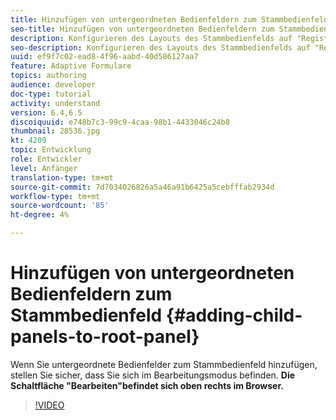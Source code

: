 ```yaml
---
title: Hinzufügen von untergeordneten Bedienfeldern zum Stammbedienfeld
seo-title: Hinzufügen von untergeordneten Bedienfeldern zum Stammbedienfeld
description: Konfigurieren des Layouts des Stammbedienfelds auf "Registerkarten links"und Hinzufügen untergeordneter Bedienfelder zum Stammbedienfeld.
seo-description: Konfigurieren des Layouts des Stammbedienfelds auf "Registerkarten links"und Hinzufügen untergeordneter Bedienfelder zum Stammbedienfeld.
uuid: ef9f7c02-ead8-4f96-aabd-40d586127aa7
feature: Adaptive Formulare
topics: authoring
audience: developer
doc-type: tutorial
activity: understand
version: 6.4,6.5
discoiquuid: e748b7c3-99c9-4caa-98b1-4433046c24b8
thumbnail: 28536.jpg
kt: 4209
topic: Entwicklung
role: Entwickler
level: Anfänger
translation-type: tm+mt
source-git-commit: 7d7034026826a5a46a91b6425a5cebfffab2934d
workflow-type: tm+mt
source-wordcount: '85'
ht-degree: 4%

---
```



# Hinzufügen von untergeordneten Bedienfeldern zum Stammbedienfeld {#adding-child-panels-to-root-panel}

Wenn Sie untergeordnete Bedienfelder zum Stammbedienfeld hinzufügen, stellen Sie sicher, dass Sie sich im Bearbeitungsmodus befinden. **Die Schaltfläche &quot;Bearbeiten&quot;befindet sich oben rechts im Browser.**


>[!VIDEO](https://video.tv.adobe.com/v/28536?quality=9&learn=on)

